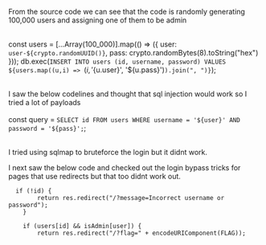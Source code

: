 From the source code we can see that the code is randomly generating 100,000 users and assigning one of them to be admin </br></br>

const users = [...Array(100_000)].map(() => ({ user: `user-${crypto.randomUUID()}`, pass: crypto.randomBytes(8).toString("hex") }));
db.exec(`INSERT INTO users (id, username, password) VALUES ${users.map((u,i) => `(${i}, '${u.user}', '${u.pass}')`).join(", ")}`);</br></br>

I saw the below codelines and thought that sql injection would work so I tried a lot of payloads </br></br>
const query = `SELECT id FROM users WHERE username = '${user}' AND password = '${pass}';`;</br></br>

I tried using sqlmap to bruteforce the login but it didnt work. </br>

 I next saw the below code and checked out the login bypass tricks for pages that use redirects but that too didnt work out.
 
      if (!id) {
            return res.redirect("/?message=Incorrect username or password");
        }

        if (users[id] && isAdmin[user]) {
            return res.redirect("/?flag=" + encodeURIComponent(FLAG));
